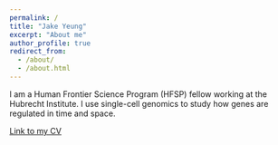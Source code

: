 ```yaml
---
permalink: /
title: "Jake Yeung"
excerpt: "About me"
author_profile: true
redirect_from: 
  - /about/
  - /about.html
---
```


I am a Human Frontier Science Program (HFSP) fellow working at the Hubrecht Institute. I use single-cell genomics to study how genes are regulated in time and space.

[Link to my CV](https://keybase.pub/jakeyeung/jakeyeung_CV_2019-07-17.pdf)
